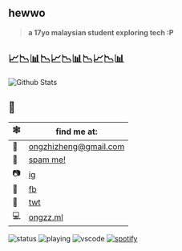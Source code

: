 ## hewwo
> **a 17yo malaysian student exploring tech :P**

## 📈📉📊📉📈📉📊📉📈📉📊
![Github Stats](https://github-readme-stats.vercel.app/api?username=ongzzzzzz&show_icons=true&count_private=true&theme=dracula)

## 📧
| 🕸 | find me at: |
|---|---|
| 📧 | [ongzhizheng@gmail.com](mailto:ongzhizheng@gmail.com) |
| 💌 | [spam me!](mailto:hey@ongzz.ml) |
| 📷 | [ig](https://instagram.com/ong.zhi.zheng) |
| 📘 | [fb](https://www.facebook.com/profile.php?id=100009737623508) |
| 🐤 | [twt](https://twitter.com/ongzzzzzz) |
| 💻 | [ongzz.ml](https://ongzz.ml) |

![status](https://dev.discordprofiles.me/badge/status/486858222762983425)
![playing](https://dev.discordprofiles.me/badge/playing/486858222762983425)
![vscode](https://dev.discordprofiles.me/badge/vscode/486858222762983425)
[![spotify](https://dev.discordprofiles.me/badge/spotify/486858222762983425)](https://dev.discordprofiles.me/openspotify/486858222762983425)

